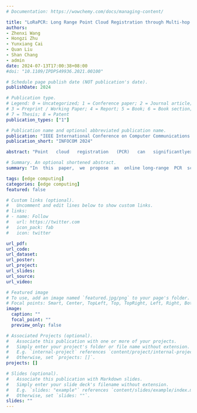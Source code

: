 ```yaml
---
# Documentation: https://wowchemy.com/docs/managing-content/

title: "LoRaPCR: Long Range Point Cloud Registration through Multi-hop Relays in VANETs"
authors: 
- Zhenxi Wang
- Hongzi Zhu
- Yunxiang Cai
- Quan Liu 
- Shan Chang
- admin
date: 2024-07-13T17:00:38+08:00
#doi: "10.1109/IPDPS49936.2021.00100"

# Schedule page publish date (NOT publication's date).
publishDate: 2024

# Publication type.
# Legend: 0 = Uncategorized; 1 = Conference paper; 2 = Journal article;
# 3 = Preprint / Working Paper; 4 = Report; 5 = Book; 6 = Book section;
# 7 = Thesis; 8 = Patent
publication_types: ["1"]

# Publication name and optional abbreviated publication name.
publication: "IEEE International Conference on Computer Communications (INFOCOM)"
publication_short: "INFOCOM 2024"

abstract: "Point   cloud   registration   (PCR)   can   significantlyextend  the  visual  field  and  enhance  the  point  density  on  distantobjects,  thereby  improving  driving  safety.  However,  it  is  verychallenging  for  vehicles  to  perform  online  registration  betweenlong-range  point  clouds.  In  this  paper,  we  propose  an  onlinelong-range  PCR  scheme  in  VANETs,  called  LoRaPCR,  wherevehicles achieve long-range registration through multi-hop short-range highly-accurate registrations. Given the NP-hardness of theproblem, a heuristic algorithm is developed to determine best reg-istration  paths  while  leveraging  the  reuse  of  registration  resultsto  reduce  computation  costs.  Moreover,  we  utilize  an  optimizeddynamic programming algorithm to determine the transmissionroutes  while  minimizing  the  communication  overhead.  Resultsof extensive simulations demonstrate that LoRaPCR can achievehigh  PCR  accuracy  with  low  relative  translation  and  rotationerrors  of  0.55  meters  and  1.43◦,  respectively,  at  a  distance  ofover 100 meters, and reduce the computation overhead by morethan  50%  compared  to  the  state-of-the-art  method."

# Summary. An optional shortened abstract.
summary: "In  this  paper,  we  propose  an  online long-range  PCR  scheme  in  VANETs,  called  LoRaPCR,  where vehicles achieve long-range registration through multi-hop short-range highly-accurate registrations."

tags: [edge computing]
categories: [edge computing]
featured: false

# Custom links (optional).
#   Uncomment and edit lines below to show custom links.
# links:
# - name: Follow
#   url: https://twitter.com
#   icon_pack: fab
#   icon: twitter

url_pdf:
url_code:
url_dataset:
url_poster:
url_project:
url_slides:
url_source:
url_video:

# Featured image
# To use, add an image named `featured.jpg/png` to your page's folder. 
# Focal points: Smart, Center, TopLeft, Top, TopRight, Left, Right, BottomLeft, Bottom, BottomRight.
image:
  caption: ""
  focal_point: ""
  preview_only: false

# Associated Projects (optional).
#   Associate this publication with one or more of your projects.
#   Simply enter your project's folder or file name without extension.
#   E.g. `internal-project` references `content/project/internal-project/index.md`.
#   Otherwise, set `projects: []`.
projects: []

# Slides (optional).
#   Associate this publication with Markdown slides.
#   Simply enter your slide deck's filename without extension.
#   E.g. `slides: "example"` references `content/slides/example/index.md`.
#   Otherwise, set `slides: ""`.
slides: ""
---
```

